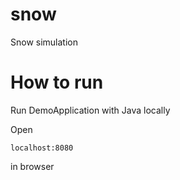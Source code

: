 # snow
Snow simulation


# How to run

Run DemoApplication with Java locally

Open 
```
localhost:8080
``` 
in browser


